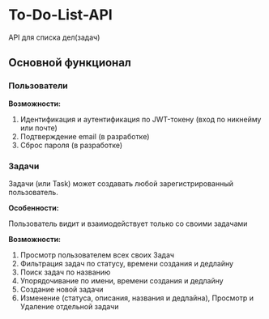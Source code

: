 # To-Do-List-API
API для списка дел(задач)
## Основной функционал
### Пользователи
**Возможности:**
1. Идентификация и аутентификация по JWT-токену (вход по никнейму или почте)
2. Подтверждение email (в разработке)
3. Сброс пароля (в разработке)

### Задачи
Задачи (или Task) может создавать любой зарегистрированный пользователь.

**Особенности:**

Пользователь видит и взаимодействует только со своими задачами

**Возможности:**
1. Просмотр пользователем всех своих Задач
2. Фильтрация задач по статусу, времени создания и дедлайну
3. Поиск задач по названию
4. Упорядочивание по имени, времени создания и дедлайну
5. Создание новой задачи
6. Изменение (статуса, описания, названия и дедлайна), Просмотр и Удаление отдельной задачи
